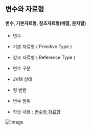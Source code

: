 ## 변수와 자료형
#### 변수, 기본자료형, 참조자료형(배열, 문자열)
* 변수
* 기본 자료형 ( Primitive Type )
* 참조 자료형 ( Reference Type )
* 변수 구분
* JVM 상태
* 형 변환
* 변수 범위

* 학습 내용 : [변수와 자료형](https://github.com/hyomee/JAVA_EDU/blob/main/Variable/JAVA_변수자료형.pdf)

![image](https://user-images.githubusercontent.com/11780795/151712351-b07c64c5-c0d4-43af-88bd-7d655efc0f95.png)
